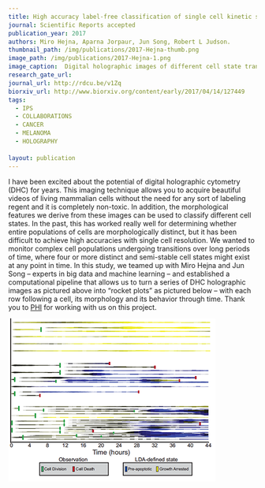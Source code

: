 ```yaml
---
title: High accuracy label-free classification of single cell kinetic states from holographic cytometry of human melanoma cells.
journal: Scientific Reports accepted
publication_year: 2017
authors: Miro Hejna, Aparna Jorpaur, Jun Song, Robert L Judson.
thumbnail_path: /img/publications/2017-Hejna-thumb.png
image_path: /img/publications/2017-Hejna-1.png
image_caption:  Digital holographic images of different cell state transitions.
research_gate_url: 
journal_url: http://rdcu.be/v1Zq
biorxiv_url: http://www.biorxiv.org/content/early/2017/04/14/127449
tags:
  - IPS
  - COLLABORATIONS
  - CANCER
  - MELANOMA
  - HOLOGRAPHY

layout: publication
---
```

I have been excited about the potential of digital holographic cytometry (DHC) for years. This imaging technique allows you to acquire beautiful videos of living mammalian cells without the need for any sort of labeling regent and it is completely non-toxic.  In addition, the morphological features we derive from these images can be used to classify different cell states. In the past, this has worked really well for determining whether entire populations of cells are morphologically distinct, but it has been difficult to achieve high accuracies with single cell resolution. We wanted to monitor complex cell populations undergoing transitions over long periods of time, where four or more distinct and semi-stable cell states might exist at any point in time. In this study, we teamed up with Miro Hejna and Jun Song – experts in big data and machine learning – and established a computational pipeline that allows us to turn a series of DHC holographic images as pictured above into “rocket plots” as pictured below – with each row following a cell, its morphology and its behavior through time.  Thank you to [PHI](http://www.phiab.se/) for working with us on this project. 


<img src="/img/publications/2017-Hejna-2.png" alt="" class="img-responsive" style="margin: auto">